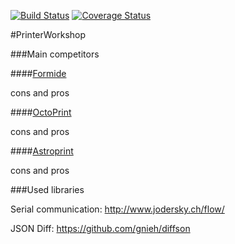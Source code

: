 [![Build Status](https://travis-ci.org/justgook/PrintersWorkshopServer.svg?branch=develop)](https://travis-ci.org/justgook/PrintersWorkshopServer) [![Coverage Status](https://coveralls.io/repos/github/justgook/PrintersWorkshopServer/badge.svg?branch=develop&bust=1)](https://coveralls.io/github/justgook/PrintersWorkshopServer?branch=develop)

#PrinterWorkshop


###Main competitors 

####[Formide](https://Formide.com)

cons and pros 

####[OctoPrint](http://octoprint.org/)

cons and pros

####[Astroprint](https://www.astroprint.com/)

cons and pros


###Used libraries

Serial communication:
http://www.jodersky.ch/flow/

JSON Diff:
https://github.com/gnieh/diffson
